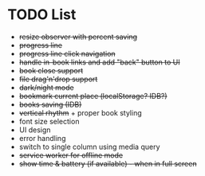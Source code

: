 # TODO List

* ~~resize observer with percent saving~~
* ~~progress line~~
* ~~progress line click navigation~~
* ~~handle in-book links and add "back" button to UI~~
* ~~book close support~~
* ~~file drag'n'drop support~~
* ~~dark/night mode~~
* ~~bookmark current place (localStorage? IDB?)~~
* ~~books saving (IDB)~~
* ~~vertical rhythm~~ + proper book styling
* font size selection
* UI design
* error handling
* switch to single column using media query
* ~~service worker for offline mode~~
* ~~show time & battery (if available) - when in full screen~~

